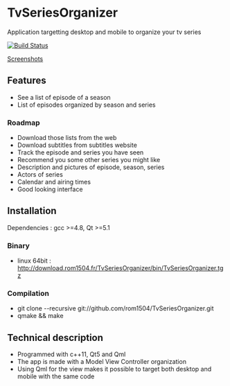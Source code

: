 # TvSeriesOrganizer
Application targetting desktop and mobile to organize your tv series

[![Build Status](https://travis-ci.org/rom1504/TvSeriesOrganizer.png?branch=master)](https://travis-ci.org/rom1504/TvSeriesOrganizer)

[Screenshots](http://download.rom1504.fr/TvSeriesOrganizer/screenshot/screenshot.html)


## Features
 * See a list of episode of a season
 * List of episodes organized by season and series
 
### Roadmap
 * Download those lists from the web
 * Download subtitles from subtitles website
 * Track the episode and series you have seen
 * Recommend you some other series you might like
 * Description and pictures of episode, season, series
 * Actors of series
 * Calendar and airing times
 * Good looking interface
 
## Installation

Dependencies : gcc >=4.8, Qt >=5.1 

### Binary
 * linux 64bit : http://download.rom1504.fr/TvSeriesOrganizer/bin/TvSeriesOrganizer.tgz

### Compilation
 * git clone --recursive git://github.com/rom1504/TvSeriesOrganizer.git
 * qmake && make
 
## Technical description
 * Programmed with c++11, Qt5 and Qml
 * The app is made with a Model View Controller organization
 * Using Qml for the view makes it possible to target both desktop and mobile with the same code
